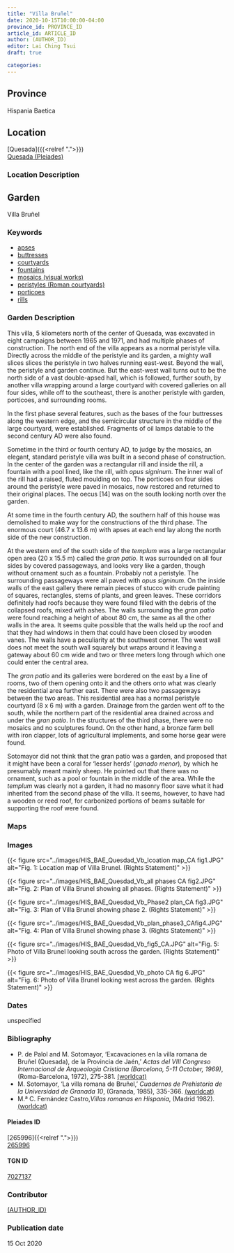 ```yaml
---
title: "Villa Bruñel"
date: 2020-10-15T10:00:00-04:00
province_id: PROVINCE_ID
article_id: ARTICLE_ID
author: (AUTHOR_ID)
editor: Lai Ching Tsui
draft: true

categories:
---
```


## Province
Hispania Baetica

<!--### Province Description-->

<!-- DESCRIPTION -->


## Location

[Quesada]({{<relref ".">}}) \
[Quesada (Pleiades)](https://pleiades.stoa.org/places/265996)

### Location Description

<!--## Sublocation-->

<!--
[AREA WITHIN LOCATION, LIKE “PALATINE HILL”](GEOREFERENCE LINK)
A sublocation is any area larger than an individual garden, but located within a location. I would always try to include a link to a controlled vocabulary here if possible. This ID may well be different from the Garden ID, e.g., Pompeii versus a Garden in one of the houses which has its own Pleiades ID.
-->

<!--### Sublocation Description-->

<!-- DESCRIPTION -->

## Garden

Villa Bruñel

### Keywords

- [apses](http://vocab.getty.edu/page/aat/300004607)
- [buttresses](http://vocab.getty.edu/page/aat/300000891)
- [courtyards](http://vocab.getty.edu/page/aat/300004095)
- [fountains](http://vocab.getty.edu/page/aat/300006179)
- [mosaics (visual works)](http://vocab.getty.edu/page/aat/300015342)
- [peristyles (Roman courtyards)](http://vocab.getty.edu/page/aat/300004029)
- [porticoes](http://vocab.getty.edu/page/aat/300004145)
- [rills](http://vocab.getty.edu/page/aat/300263440)
<!-- [vanes]-->


### Garden Description

This villa, 5 kilometers north of the center of Quesada, was excavated in eight campaigns between 1965 and 1971, and had multiple phases of construction.  The north end of the villa appears as a normal peristyle villa. Directly across the middle of the peristyle and its garden, a mighty wall slices slices the peristyle in two halves running east-west. Beyond the wall, the peristyle and garden continue.  But the east-west wall turns out to be the north side of a vast double-apsed hall, which is followed, further south, by another villa wrapping around a large courtyard with covered galleries on all four sides, while off to the southeast, there is another peristyle with garden, porticoes, and surrounding rooms.  

In the first phase several features, such as the bases of the four buttresses along the western edge, and the semicircular structure in the middle of the large courtyard, were established. Fragments of oil lamps datable to the second century AD were also found.

Sometime in the third or fourth century AD, to judge by the mosaics, an elegant, standard peristyle villa was built in a second phase of construction.  In the center of the garden was a rectangular rill and inside the rill, a fountain with a pool lined, like the rill, with *opus signinum*.  The inner wall of the rill had a raised, fluted moulding on top.  The porticoes on four sides around the peristyle were paved in mosaics, now restored and returned to their original places.  The oecus [14] was on the south looking north over the garden.

At some time in the fourth century AD, the southern half of this house was demolished to make way for the constructions of the third phase.  The enormous court (46.7 x 13.6 m) with apses at each end lay along the north side of the new construction.

At the western end of the south side of the *templum* was a large rectangular open area (20 x 15.5 m) called the *gran patio*. It was surrounded on all four sides by covered passageways, and looks very like a garden, though without ornament such as a fountain.  Probably not a peristyle. The surrounding passageways were all paved with *opus signinum*.  On the inside walls of the east gallery there remain pieces of stucco with crude painting of squares, rectangles, stems of plants, and green leaves.  These corridors definitely had roofs because they were found filled with the debris of the collapsed roofs, mixed with ashes.  The walls surrounding the *gran patio* were found reaching a height of about 80 cm, the same as all the other walls in the area.  It seems quite possible that the walls held up the roof and that they had windows in them that could have been closed by wooden vanes.  The walls have a peculiarity at the southwest corner. The west wall does not meet the south wall squarely but wraps around it leaving a gateway about 60 cm wide and two or three meters long through which one could enter the central area.

The *gran patio* and its galleries were bordered on the east by a line of rooms, two of them opening onto it and the others onto what was clearly the residential area further east.  There were also two passageways between the two areas.  This residential area has a normal peristyle courtyard (8 x 6 m) with a garden.  Drainage from the garden went off to the south, while the northern part of the residential area drained across and under the *gran patio*. In the structures of the third phase, there were no mosaics and no sculptures found.  On the other hand, a bronze farm bell with iron clapper, lots of agricultural implements, and some horse gear were found.  

Sotomayor did not think that the gran patio was a garden, and proposed that it might have been a coral for ‘lesser herds’ (*ganado menor*), by which he presumably meant mainly sheep.  He pointed out that there was no ornament, such as a pool or fountain in the middle of the area.  While the *templum* was clearly not a garden, it had no masonry floor save what it had inherited from the second phase of the villa.  It seems, however, to have had a wooden or reed roof, for carbonized portions of beams suitable for supporting the roof were found.

### Maps

<!--
{{< figure src="IMG_URL" alt="ALT_TEXT" title="CAPTION" >}}
-->

<!--### Plans-->

<!--
{{< figure src="IMG_URL" alt="ALT_TEXT" title="CAPTION" >}}
-->

### Images


{{< figure src="../images/HIS_BAE_Quesdad_Vb_lcoation map_CA fig1.JPG" alt="Fig. 1: Location map of Villa Brunel. (Rights Statement)" >}}

{{< figure src="../images/HIS_BAE_Quesdad_Vb_all phases CA fig2.JPG" alt="Fig. 2: Plan of Villa Brunel showing all phases. (Rights Statement)" >}}

{{< figure src="../images/HIS_BAE_Quesdad_Vb_Phase2 plan_CA fig3.JPG" alt="Fig. 3: Plan of Villa Brunel showing phase 2. (Rights Statement)" >}}

{{< figure src="../images/HIS_BAE_Quesdad_Vb_plan_phase3_CAfig4.JPG" alt="Fig. 4: Plan of Villa Brunel showing phase 3. (Rights Statement)" >}}

{{< figure src="../images/HIS_BAE_Quesdad_Vb_fig5_CA.JPG" alt="Fig. 5: Photo of Villa Brunel looking south across the garden. (Rights Statement)" >}}

{{< figure src="../images/HIS_BAE_Quesdad_Vb_photo CA fig 6.JPG" alt="Fig. 6: Photo of Villa Brunel looking west across the garden. (Rights Statement)" >}}


### Dates

unspecified

### Bibliography

* P. de Palol and M. Sotomayor, ‘Excavaciones en la villa romana de Bruñel (Quesada), de la Provincia de Jaén,’ *Actas del VIII Congreso Internacional de Arqueología Cristiana (Barcelona, 5-11 October, 1969)*, (Roma-Barcelona, 1972), 275-381. [(worldcat)](http://www.worldcat.org/oclc/805693419)
* M. Sotomayor, ‘La villa romana de Bruñel,’ *Cuadernos de Prehistoria de la Universidad de Granada 10*, (Granada, 1985), 335-366. [(worldcat)](http://www.worldcat.org/oclc/934427727)
* M.ª C. Fernández Castro,*Villas romanas en Hispania*, (Madrid 1982).[(worldcat)](http://www.worldcat.org/oclc/876519837)



<!--#### Periodo ID-->

<!-- [PERIODO_ID](https://pleiades.stoa.org/places/PLEIADES_ID) -->

#### Pleiades ID
[265996]{{<relref ".">}}) \
[265996](https://pleiades.stoa.org/places/265996)

#### TGN ID
[7027137](http://vocab.getty.edu/page/tgn/77027137)

### Contributor
[(AUTHOR_ID)](link) <!-- - (ORCID: [xxx](link)) -->

### Publication date
15 Oct 2020